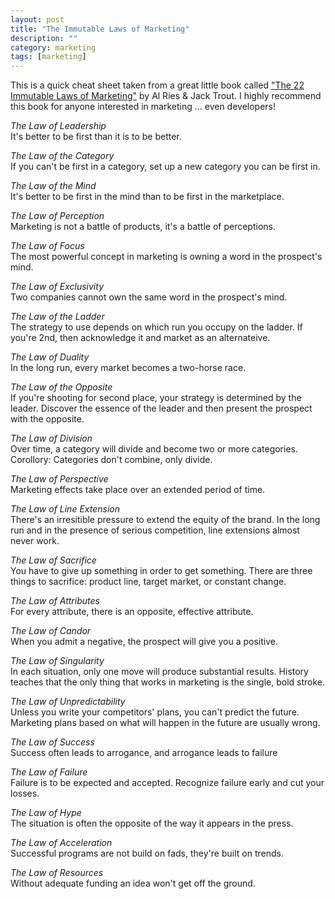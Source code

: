 ```yaml
---
layout: post
title: "The Immutable Laws of Marketing"
description: ""
category: marketing
tags: [marketing]
---
```


This is a quick cheat sheet taken from a great little book called ["The 22 Immutable Laws of Marketing"][1] by Al Ries & Jack Trout. I highly recommend this book for anyone interested in marketing ... even developers!

*The Law of Leadership*  
It's better to be first than it is to be better.

*The Law of the Category*  
If you can't be first in a category, set up a new category you can be first in.

*The Law of the Mind*  
It's better to be first in the mind than to be first in the marketplace.

*The Law of Perception*  
Marketing is not a battle of products, it's a battle of perceptions.

*The Law of Focus*  
The most powerful concept in marketing is owning a word in the prospect's mind.

*The Law of Exclusivity*  
Two companies cannot own the same word in the prospect's mind.

*The Law of the Ladder*  
The strategy to use depends on which run you occupy on the ladder. If you're 2nd, then acknowledge it and market as an alternateive.

*The Law of Duality*  
In the long run, every market becomes a two-horse race.

*The Law of the Opposite*  
If you're shooting for second place, your strategy is determined by the leader. Discover the essence of the leader and then present the prospect with the opposite.

*The Law of Division*  
Over time, a category will divide and become two or more categories. Corollory: Categories don't combine, only divide.

*The Law of Perspective*  
Marketing effects take place over an extended period of time.

*The Law of Line Extension*  
There's an irresitible pressure to extend the equity of the brand. In the long run and in the presence of serious competition, line extensions almost never work.

*The Law of Sacrifice*  
You have to give up something in order to get something. There are three things to sacrifice: product line, target market, or constant change.

*The Law of Attributes*  
For every attribute, there is an opposite, effective attribute.

*The Law of Candor*  
When you admit a negative, the prospect will give you a positive.

*The Law of Singularity*  
In each situation, only one move will produce substantial results. History teaches that the only thing that works in marketing is the single, bold stroke.

*The Law of Unpredictability*  
Unless you write your competitors' plans, you can't predict the future. Marketing plans based on what will happen in the future are usually wrong.

*The Law of Success*  
Success often leads to arrogance, and arrogance leads to failure

*The Law of Failure*  
Failure is to be expected and accepted. Recognize failure early and cut your losses.

*The Law of Hype*  
The situation is often the opposite of the way it appears in the press.

*The Law of Acceleration*  
Successful programs are not build on fads, they're built on trends.

*The Law of Resources*  
Without adequate funding an idea won't get off the ground.

[1]: https://www.amazon.ca/22-Immutable-Laws-Marketing-Violate/dp/0887306667 "The 22 Immutable Laws of Marketing"

